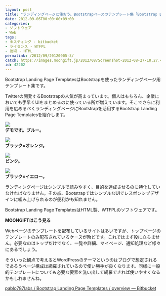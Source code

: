 ```yaml
---
layout: post
title: "ランディングページに使おう。Bootstrapベースのテンプレート集「Bootstrap Landing Page Templates」"
date: 2012-09-06T00:00:00+09:00
categories:
- ソフトウェア
- Web
tags: 
- ホスティング - bitbucket
- ライセンス - WTFPL
- 技術 - HTML
permalink: /2012/09/20120905-3/
catch: https://images.moongift.jp/2012/08/Screenshot-2012-08-27-10.27.46_thumb.png
id: 42202
---
```

Bootstrap Landing Page TemplatesはBootstrapを使ったランディングページ用テンプレート集です。

  

Twitterの開発するBootstrapの人気が高まっています。個人はもちろん、企業においても手早くUIをまとめるのに使っている所が増えています。そこでさらに利用を広めるべくランディングページにBootstrapを活用するBootstrap Landing Page Templatesを紹介します。

  

[![](https://images.moongift.jp/2012/08/Screenshot-2012-08-27-10.27.33_thumb.png)](https://images.moongift.jp/2012/08/Screenshot-2012-08-27-10.27.33.png)  
**デモです。ブルー。**

  

[![](https://images.moongift.jp/2012/08/Screenshot-2012-08-27-10.27.39_thumb.png)](https://images.moongift.jp/2012/08/Screenshot-2012-08-27-10.27.39.png)  
**ブラック×オレンジ。**

  

[![](https://images.moongift.jp/2012/08/Screenshot-2012-08-27-10.27.46_thumb.png)](https://images.moongift.jp/2012/08/Screenshot-2012-08-27-10.27.46.png)  
**ピンク。**

  

[![](https://images.moongift.jp/2012/08/Screenshot-2012-08-27-10.27.53_thumb.png)](https://images.moongift.jp/2012/08/Screenshot-2012-08-27-10.27.53.png)  
**ブラック×イエロー。**

  

ランディングページはシンプルで読みやすく、目的を達成させるのに特化していなければなりません。その点、BootstrapではシンプルなUIでレスポンシブデザインに組み上げられるのが便利かも知れません。

  

Bootstrap Landing Page TemplatesはHTML製、WTFPLのソフトウェアです。

  
  
  

**MOONGIFTはこう見る**

  

Webページのテンプレートを配布しているサイトは多いですが、トップページのテンプレートのみ配布されているケースが殆どです。これではまず役に立ちません。必要なのはトップだけでなく、一覧や詳細、マイページ、通知処理など様々にあるでしょう。

  

そういった観点で考えるとWordPressのテーマというのはブログで想定されるであろうページ構成は網羅されているので使い勝手が良くなります。同様に一般的テンプレートについても必要な要素を洗い出して網羅できれば使いやすくなるかもしれませんね。

  

[pablo787labs / Bootstrap Landing Page Templates / overview — Bitbucket](https://bitbucket.org/pablo787labs/bootstrap-landing-page-templates)

